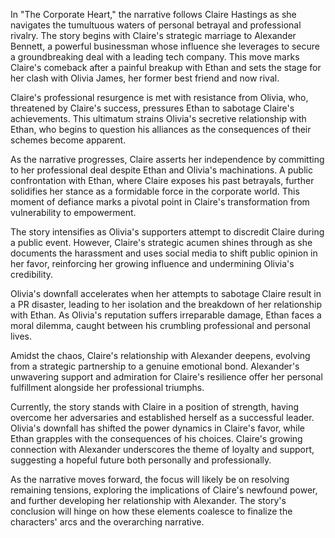 In "The Corporate Heart," the narrative follows Claire Hastings as she navigates the tumultuous waters of personal betrayal and professional rivalry. The story begins with Claire's strategic marriage to Alexander Bennett, a powerful businessman whose influence she leverages to secure a groundbreaking deal with a leading tech company. This move marks Claire's comeback after a painful breakup with Ethan and sets the stage for her clash with Olivia James, her former best friend and now rival.

Claire's professional resurgence is met with resistance from Olivia, who, threatened by Claire's success, pressures Ethan to sabotage Claire's achievements. This ultimatum strains Olivia's secretive relationship with Ethan, who begins to question his alliances as the consequences of their schemes become apparent.

As the narrative progresses, Claire asserts her independence by committing to her professional deal despite Ethan and Olivia's machinations. A public confrontation with Ethan, where Claire exposes his past betrayals, further solidifies her stance as a formidable force in the corporate world. This moment of defiance marks a pivotal point in Claire's transformation from vulnerability to empowerment.

The story intensifies as Olivia's supporters attempt to discredit Claire during a public event. However, Claire's strategic acumen shines through as she documents the harassment and uses social media to shift public opinion in her favor, reinforcing her growing influence and undermining Olivia's credibility.

Olivia's downfall accelerates when her attempts to sabotage Claire result in a PR disaster, leading to her isolation and the breakdown of her relationship with Ethan. As Olivia's reputation suffers irreparable damage, Ethan faces a moral dilemma, caught between his crumbling professional and personal lives.

Amidst the chaos, Claire's relationship with Alexander deepens, evolving from a strategic partnership to a genuine emotional bond. Alexander's unwavering support and admiration for Claire's resilience offer her personal fulfillment alongside her professional triumphs.

Currently, the story stands with Claire in a position of strength, having overcome her adversaries and established herself as a successful leader. Olivia's downfall has shifted the power dynamics in Claire's favor, while Ethan grapples with the consequences of his choices. Claire's growing connection with Alexander underscores the theme of loyalty and support, suggesting a hopeful future both personally and professionally.

As the narrative moves forward, the focus will likely be on resolving remaining tensions, exploring the implications of Claire's newfound power, and further developing her relationship with Alexander. The story's conclusion will hinge on how these elements coalesce to finalize the characters' arcs and the overarching narrative.